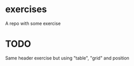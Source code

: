 # exercises
A repo with some exercise


# TODO
Same header exercise but using "table", "grid" and position
